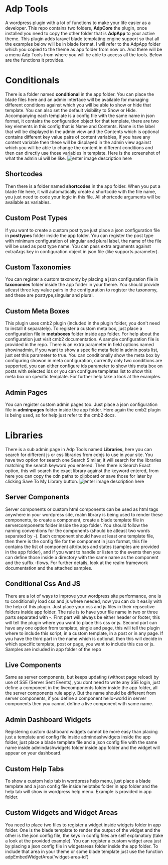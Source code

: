 ﻿# Adp Tools

A wordpress plugin with a lot of functions to make your life easier as a developer. This repo contains two folders, **AdpCore** the plugin, once installed you need to copy the other folder that is **AdpApp** to your active theme. This plugin adds laravel blade templating engine support so that all the examples below will be in blade format. I will refer to the AdpApp folder which you copied to the theme as app folder from now on. And there will be a menu Adp Tools from where you will be able to access all the tools. Below are the functions it provides.


# Conditionals

There is a folder named **conditional** in the app folder. You can place the blade files here and an admin interface will be available for managing different conditions against which you will be able to show or hide that template. You can also set the default visibility to Show or Hide. Accompanying each template is a config file with the same name in json format, it contains the configuration object for that template, there are two key elements in this config that is Name and Contents. Name is the label that will be displayed in the admin view and the Contents which is optional contains different key value pairs of content variables, If you have any content variable then these will be displayed in the admin view against which you will be able to change the content in different conditions and then can directly use those variables in template. Here is the screenshot of what the admin ui will be like.
![enter image description here](http://demos.appsdevpk.com/wp-content/uploads/2024/04/conditionals-scaled.jpg)

## Shortcodes

Then there is a folder named **shortcodes** in the app folder. When you put a blade file here, it will automatically create a shortcode with the file name, you just need to code your logic in this file. All shortcode arguments will be available as variables.

## Custom Post Types

If you want to create a custom post type just place a json configuration file in **posttypes** folder inside the app folder. You can register the post type with minimum configuration of singular and plural label, the name of the file will be used as post type name. You can pass extra arguments against extraArgs key in configuration object in json file (like supports parameter).

## Custom Taxonomies

You can register a custom taxonomy by placing a json configuration file in **taxonomies** folder inside the app folder in your theme. You should provide atleast three key value pairs in the configuration to register the taxonomy, and these are posttype,singular and plural.

## Custom Meta Boxes

This plugin uses cmb2 plugin (included in the plugin folder, you don't need to install it separately). To register a custom meta box, just place a configuration file in **metaboxes** folder inside app folder. For help about the configuration just visit cmb2 documentation. A sample configuration file is provided in the repo. There is an extra parameter in field options named showinadmin, if you want to show a specific meta field in admin posts list, just set this parameter to true. You can conditionally show the meta box by configuring showon in meta configuration, currently only two conditions are supported, you can either configure ids parameter to show this meta box on posts with selected ids or you can configure templates list to show this meta box on specific template. For further help take a look at the examples.

## Admin Pages

You can register custom admin pages too. Just place a json configuration file in **adminpages** folder inside the app folder. Here again the cmb2 plugin is being used, so for help just refer to the cmb2 docs.


# Libraries

There is a sub admin page in Adp Tools named **Libraries**, here you can search for different js or css libraries from cdnjs to use in your site. You have two option for search one Search Similar, it will search for the libraries matching the search keyword you entered. Then there is Search Exact option, this will search the exact library against the keyword entered, from here you can copy the cdn paths to clipboard or save those for later by clicking Save To My Library button.
![enter image description here](http://demos.appsdevpk.com/wp-content/uploads/2024/04/screenshot-woocommercetest.local-2024.04.28-23_21_57.png)


## Server Components

Server components or custom html components can be used as html tags anywhere in your wordpress site, realm library is being used to render these components, to create a component, create a blade template file in servercomponents folder inside the app folder. You should follow the naming conventions for the components (should be atleast two words separated by -). Each component should have at least one template file, then there is the config file for the component in json format, this file contains the list of component attributes and states (samples are provided in the app folder), and if you want to handle or listen to the events then you can define those inside a directory with the same name as the component and the suffix -flows. For further details, look at the realm framework documentation and the attached samples.

## Conditional Css And JS

There are a lot of ways to improve your wordpress site performance, one is to conditionally load css and js where needed, now you can do it easily with the help of this plugin. Just place your css and js files in their repsective folders inside app folder. The rule is to have your file name in two or three parts separated with -. First part will always be either header or footer, this will tell the plugin where you want to place this css or js. Second part can have any one option from template, single and page, this will tell the plugin where to include this script, in a custom template, in a post or in any page. If you have the third part in the name which is optional, then this will decide in which specific template, post or page, you want to include this css or js. Samples are included in app folder of the repo

## Live Components

Same as server components, but keeps updating (without page reload) by use of SSE (Server Sent Events), you dont need to write any SSE login, just define a component in the livecomponents folder inside the app folder, all the server components rule apply. But the name should be different from server components, if you define a component hello-world in server components then you cannot define a live component with same name.

## Admin Dashboard Widgets

Registering custom dashboard widgets cannot be more easy than placing just a template and config file inside admindashwidgets inside the app folder, just place a blade template file and a json config file with the same name inside admindashwidgets folder inside app folder and the widget will appear on your dashboard.

## Custom Help Tabs

To show a custom help tab in wordpress help menu, just place a blade template and a json config file inside helptabs folder in app folder and the help tab will show in wordpress help menu. Example is provided in app folder.

## Custom Widgets and Widget Areas

You need to place two files to register a widget inside widgets folder in app folder. One is the blade template to render the output of the widget and the other is the json config file, the keys in config files are self explanatory (take a look at the provided example). You can register a custom widget area just by placing a json config file in widgetareas folder inside the app folder. To include that area in your theme or some blade template just use the function adpEmbedWidgetArea('widget-area-id')